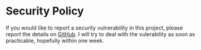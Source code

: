 # Security Policy

If you would like to report a security vulnerability in this project,
please report the details on [GitHub](https://github.com/chungyc/site-personal/security/advisories/new).
I will try to deal with the vulerability as soon as practicable,
hopefully within one week.
